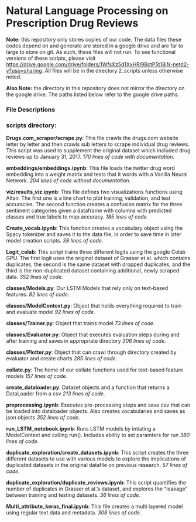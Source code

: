 # Natural Language Processing on Prescription Drug Reviews

**Note:** this repository only stores copies of our code.  The data files these codes depend on and generate are stored in a google drive and are far to large to store on git.  As such, these files will not run.  To see functional versions of these scripts, please visit https://drive.google.com/drive/folders/1WfsXz5d1XxHRl9BctP5t18iN-netd2-v?usp=sharing.  All files will be in the directory 2_scripts unless otherwise noted.

**Also Note:** the directory in this repository does not mirror the directory on the google drive.  The paths listed below refer to the google drive paths.

### File Descriptions
### **scripts directory:**
**Drugs.com_scraper/scrape.py**: This file crawls the drugs.com website letter by letter and then crawls sub letters to scrape individual drug reviews. This script was used to supplement the original dataset which included drug reviews up to January 31, 2017. 
*170 lines of code with documentation.* 

**embeddings/embeddings.ipynb**: This file loads the twitter drug word embedding into a weight matrix and tests that it words with a Vanilla Neural Network. 
*204 lines of code without documentation.*

**viz/results_viz.ipynb**: This file defines two visualizations functions using Altair. The first one is a line chart to plot training, validation, and test accuracies. The second function creates a confusion matrix for the three sentiment categories given a dataframe with columns with predicted classes and true labels to map accuracy. 
*185 lines of code.*

**Create_vocab.ipynb**: This function creates a vocabulary object using the Spacy tokenizer and saves it to the data file, in order to save time in later model creation scripts.
*38 lines of code.*

**Logit_colab**: This script trains three different logits using the google Colab GPU. The first logit uses the original dataset of Grasser et al. which contains duplicates, the second is the same dataset with dropped duplicates, and the third is the non-duplicated dataset containing additional, newly scraped data.
*352 lines of code.*

**classes/Models.py**:  Our LSTM Models that rely only on text-based features.
*82 lines of code.*

**classes/ModelContext.py**:  Object that holds everything required to train and evaluate model
*92 lines of code.*

**classes/Trainer.py**:  Object that trains model
*73 lines of code.*

**classes/Evaluator.py**:  Object that executes evaluation steps during and after training and saves in appropriate directory
*306 lines of code.*

**classes/Plotter.py**:  Object that can crawl through directory created by evaluator and create charts
*285 lines of code.*

**collate.py**:  The home of our collate functions used for text-based feature models
*157 lines of code.*

**create_dataloader.py**:  Dataset objects and a function that returns a DataLoader from a csv 
*213 lines of code.*

**preprocessing.ipynb**:  Executes pre-processing steps and save csv that can be loaded into dataloader objects.  Also creates vocabularies and saves as json objects
*352 lines of code.*

**run_LSTM_notebook.ipynb**:  Runs LSTM models by intiating a ModelContext and calling run().  Includes ability to set paramters for run
*380 lines of code.*

**duplicate_exploration/create_datasets.ipynb**: This script creates the three different datasets to use with various models to explore the implications of duplicated datasets in the original datafile on previous research. 
*57 lines of code.*

**duplicate_exploration/duplicate_reviews.ipynb**: This script quantifies the number of duplicates in Grasser et al.’s dataset, and explores the “leakage” between training and testing datasets. 
*36 lines of code.*

**Multi_attribute_keras_final.ipynb**: This file creates a multi layered model using regular text data and metadata. 
*308 lines of code.*
